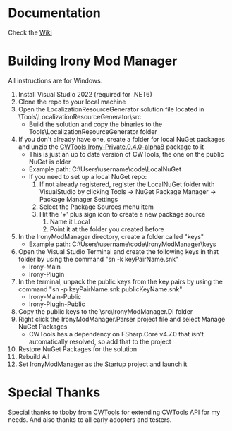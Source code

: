 # Documentation
Check the [Wiki](https://github.com/bcssov/IronyModManager/wiki)

# Building Irony Mod Manager
All instructions are for Windows.
1. Install Visual Studio 2022 (required for .NET6)
1. Clone the repo to your local machine
1. Open the LocalizationResourceGenerator solution file located in \Tools\LocalizationResourceGenerator\src
    * Build the solution and copy the binaries to the Tools\LocalizationResourceGenerator folder
1. If you don't already have one, create a folder for local NuGet packages and unzip the [CWTools.Irony-Private.0.4.0-alpha8](https://github.com/bcssov/IronyModManager/files/7798143/CWTools.Irony-Private.0.4.0-alpha8.zip) package to it
    * This is just an up to date version of CWTools, the one on the public NuGet is older
    * Example path: C:\Users\username\code\LocalNuGet
    * If you need to set up a local NuGet repo:
        1. If not already registered, register the LocalNuGet folder with VisualStudio by clicking Tools -> NuGet Package Manager -> Package Manager Settings
        1. Select the Package Sources menu item
        1. Hit the '+' plus sign icon to create a new package source
            1. Name it Local
            1. Point it at the folder you created before
1. In the IronyModManager directory, create a folder called "keys"
    * Example path: C:\Users\username\code\IronyModManager\keys
1. Open the Visual Studio Terminal and create the following keys in that folder by using the command "sn -k keyPairName.snk"
    * Irony-Main
    * Irony-Plugin
1. In the terminal, unpack the public keys from the key pairs by using the command "sn -p keyPairName.snk publicKeyName.snk"
    * Irony-Main-Public
    * Irony-Plugin-Public
1. Copy the public keys to the \src\IronyModManager.DI folder
1. Right click the IronyModManager.Parser project file and select Manage NuGet Packages
    * CWTools has a dependency on FSharp.Core v4.7.0 that isn't automatically resolved, so add that to the project
1. Restore NuGet Packages for the solution
1. Rebuild All
1. Set IronyModManager as the Startup project and launch it

# Special Thanks
Special thanks to tboby from [CWTools](https://github.com/tboby/cwtools) for extending CWTools API for my needs. And also thanks to all early adopters and testers.